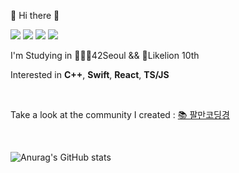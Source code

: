 

👋 Hi there 👋
<p>
  <a href="https://42seoul.kr/seoul42/main/view" target="_blank"><img src="https://img.shields.io/badge/42Seoul-000000?style=flat-square&logo=42&logoColor=white"/></a>
  <a href="https://80000coding.oopy.io/init6/suhshin" target="_blank"><img src="https://img.shields.io/badge/BLOG-282828?style=flat-square&logo=Notion&logoColor=white"/></a>
  <a href="https://www.instagram.com/sour_s.h/" target="_blank"><img src="https://img.shields.io/badge/suhshin-CB3F7C?style=flat-square&logo=Instagram&logoColor=white"/></a>
  <a href="mailto:sushin.bot@gmail.com" target="_blank"><img src="https://img.shields.io/badge/sushin.bot@gmail.com-EA4335?style=flat-square&logo=Gmail&logoColor=white"/></a>
</p>
<p>
I'm Studying in 👨🏻‍💻42Seoul && 🦁Likelion 10th
</p>

Interested in **C++**, **Swift**, **React**, **TS/JS**

<br>

Take a look at the community I created : [📚 팔만코딩경](https://80000coding.oopy.io)

<br>

![Anurag's GitHub stats](https://github-readme-stats.vercel.app/api?username=rkskekzzz&show_icons=true&theme=react)
<!--
[![Top Langs](https://github-readme-stats.vercel.app/api/top-langs/?username=rkskekzzz&layout=compact&theme=react)](https://github.com/anuraghazra/github-readme-stats) -->

<!--
**rkskekzzz/rkskekzzz** is a ✨ _special_ ✨ repository because its `README.md` (this file) appears on your GitHub profile.

Here are some ideas to get you started:

- 🔭 I’m currently working on ...
- 🌱 I’m currently learning ...
- 👯 I’m looking to collaborate on ...
- 🤔 I’m looking for help with ...
- 💬 Ask me about ...
- 📫 How to reach me: ...
- 😄 Pronouns: ...
- ⚡ Fun fact: ...
-->
